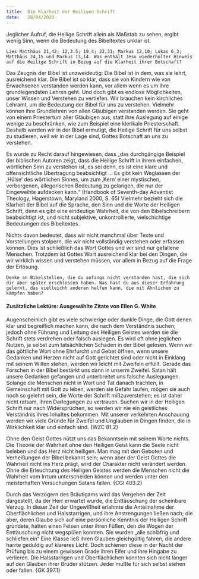 ```yaml
---
title:  Die Klarheit der Heiligen Schrift
date:   28/04/2020
---
```


Jeglicher Aufruf, die Heilige Schrift allein als Maßstab zu sehen, ergibt wenig Sinn, wenn die Bedeutung des Bibeltextes unklar ist.

`Lies Matthäus 21,42; 12,3.5; 19,4; 22,31; Markus 12,10; Lukas 6,3; Matthäus 24,15 und Markus 13,14. Was enthält Jesu wiederholter Hinweis auf die Heilige Schrift in Bezug auf die Klarheit ihrer Botschaft?`

Das Zeugnis der Bibel ist unzweideutig: Die Bibel ist in dem, was sie lehrt, ausreichend klar. Die Bibel ist so klar, dass sie von Kindern wie von Erwachsenen verstanden werden kann, vor allem wenn es um ihre grundlegendsten Lehren geht. Und doch gibt es endlose Möglichkeiten, unser Wissen und Verstehen zu vertiefen. Wir brauchen kein kirchliches Lehramt, um die Bedeutung der Bibel für uns zu verstehen. Vielmehr können ihre Grundlehren von allen Gläubigen verstanden werden. Sie geht von einem Priestertum aller Gläubigen aus, statt ihre Auslegung auf einige wenige zu beschränken, wie zum Beispiel eine klerikale Priesterschaft. Deshalb werden wir in der Bibel ermutigt, die Heilige Schrift für uns selbst zu studieren, weil wir in der Lage sind, Gottes Botschaft an uns zu verstehen.

Es wurde zu Recht darauf hingewiesen, dass „das durchgängige Beispiel der biblischen Autoren zeigt, dass die Heilige Schrift in ihrem einfachen, wörtlichen Sinn zu verstehen ist, es sei denn, es ist eine klare und offensichtliche Übertragung beabsichtigt … Es gibt kein Weglassen der ‚Hülse‘ des wörtlichen Sinnes, um zum ‚Kern‘ einer mystischen, verborgenen, allegorischen Bedeutung zu gelangen, die nur der Eingeweihte aufdecken kann.“ (Handbook of Seventh-day Adventist Theology, Hagerstown, Maryland 2000, S. 65) Vielmehr bezieht sich die Klarheit der Bibel auf die Sprache, den Sinn und die Worte der Heiligen Schrift, denn es gibt eine eindeutige Wahrheit, die von den Bibelschreibern beabsichtigt ist, und nicht subjektive, unkontrollierte, vielschichtige Bedeutungen des Bibeltextes.

Nichts davon bedeutet, dass wir nicht manchmal über Texte und Vorstellungen stolpern, die wir nicht vollständig verstehen oder erfassen können. Dies ist schließlich das Wort Gottes und wir sind nur gefallene Menschen. Trotzdem ist Gottes Wort ausreichend klar bei den Dingen, die wir wirklich wissen und verstehen müssen, vor allem in Bezug auf die Frage der Erlösung.

`Denke an Bibelstellen, die du anfangs nicht verstanden hast, die sich dir aber später erschlossen haben. Was hast du aus dieser Erfahrung gelernt, das vielleicht anderen helfen kann, die mit Ähnlichem zu kämpfen haben?`

#### Zusätzliche Lektüre: Ausgewählte Zitate von Ellen G. White

Augenscheinlich gibt es viele schwierige oder dunkle Dinge, die Gott denen klar und begreiflich machen kann, die nach dem Verständnis suchen; jedoch ohne Führung und Leitung des Heiligen Geistes werden sie die Schrift stets verdrehen oder falsch auslegen. Es wird oft ohne jeglichen Nutzen, ja selbst zum tatsächlichen Schaden in der Bibel gelesen. Wenn wir das göttliche Wort ohne Ehrfurcht und Gebet öffnen, wenn unsere Gedanken und Herzen nicht auf Gott gerichtet sind oder nicht in Einklang mit seinem Willen stehen, werden wir leicht mit Zweifeln erfüllt. Gerade das Forschen in der Bibel bestärkt uns dann in unserm Zweifel. Satan hält unsere Gedanken gefangen und unterbreitet uns falsche Auslegungen. Solange die Menschen nicht in Wort und Tat danach trachten, in Gemeinschaft mit Gott zu leben, werden sie Gefahr laufen, mögen sie auch noch so gelehrt sein, die Worte der Schrift mißzuverstehen; es ist daher nicht ratsam, ihren Darlegungen zu vertrauen. Suchen wir in der Heiligen Schrift nur nach Widersprüchen, so werden wir nie ein geistliches Verständnis ihres Inhaltes bekommen. Mit unserer verkehrten Anschauung werden wir viele Gründe für Zweifel und Unglauben in Dingen finden, die in Wirklichkeit klar und einfach sind. {WZC 81.2}

Ohne den Geist Gottes nützt uns das Bekanntsein mit seinem Worte nichts. Die Theorie der Wahrheit ohne den Heiligen Geist kann die Seele nicht beleben und das Herz nicht heiligen. Man mag mit den Geboten und Verheißungen der Bibel bekannt sein; wenn aber der Geist Gottes die Wahrheit nicht ins Herz prägt, wird der Charakter nicht verändert werden. Ohne die Erleuchtung des Heiligen Geistes werden die Menschen nicht die Wahrheit vom Irrtum unterscheiden können und werden unter den meisterhaften Versuchungen Satans fallen. {CGl 403.2}

Durch das Verzögern des Bräutigams wird das Vergehen der Zeit dargestellt, da der Herr erwartet wurde, die Enttäuschung der scheinbare Verzug. In dieser Zeit der Ungewißheit erlahmte die Anteilnahme der Oberflächlichen und Halsstarrigen, und ihre Anstrengungen ließen nach; die aber, deren Glaube sich auf eine persönliche Kenntnis der Heiligen Schrift gründete, hatten einen Felsen unter ihren Füßen, den die Wogen der Enttäuschung nicht wegspülen konnten. Sie wurden „alle schläfrig und schliefen ein“ Eine Klasse ließ ihren Glauben gleichgültig fahren, die andere harrte geduldig auf klareres Licht. Doch schienen diese in der Nacht der Prüfung bis zu einem gewissen Grade ihren Eifer und ihre Hingabe zu verlieren. Die Halsstarrigen und Oberflächlichen konnten sich nicht länger auf den Glauben ihrer Brüder stützen. Jeder mußte für sich selbst stehen oder fallen. {GK 397.1}